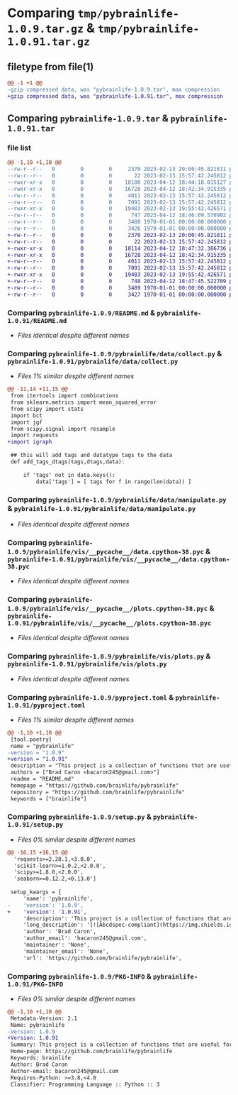 # Comparing `tmp/pybrainlife-1.0.9.tar.gz` & `tmp/pybrainlife-1.0.91.tar.gz`

## filetype from file(1)

```diff
@@ -1 +1 @@
-gzip compressed data, was "pybrainlife-1.0.9.tar", max compression
+gzip compressed data, was "pybrainlife-1.0.91.tar", max compression
```

## Comparing `pybrainlife-1.0.9.tar` & `pybrainlife-1.0.91.tar`

### file list

```diff
@@ -1,10 +1,10 @@
--rw-r--r--   0        0        0     2370 2023-02-13 20:00:45.821811 pybrainlife-1.0.9/README.md
--rw-r--r--   0        0        0       22 2023-02-13 15:57:42.245812 pybrainlife-1.0.9/pybrainlife/__init__.py
--rwxr-xr-x   0        0        0    18100 2023-04-12 18:44:18.015127 pybrainlife-1.0.9/pybrainlife/data/collect.py
--rwxr-xr-x   0        0        0    16728 2023-04-12 18:42:34.915335 pybrainlife-1.0.9/pybrainlife/data/manipulate.py
--rw-r--r--   0        0        0     4011 2023-02-13 15:57:42.245812 pybrainlife-1.0.9/pybrainlife/vis/__pycache__/data.cpython-38.pyc
--rw-r--r--   0        0        0     7091 2023-02-13 15:57:42.245812 pybrainlife-1.0.9/pybrainlife/vis/__pycache__/plots.cpython-38.pyc
--rwxr-xr-x   0        0        0    19483 2023-02-13 19:55:42.426571 pybrainlife-1.0.9/pybrainlife/vis/plots.py
--rw-r--r--   0        0        0      747 2023-04-12 18:46:09.570902 pybrainlife-1.0.9/pyproject.toml
--rw-r--r--   0        0        0     3488 1970-01-01 00:00:00.000000 pybrainlife-1.0.9/setup.py
--rw-r--r--   0        0        0     3426 1970-01-01 00:00:00.000000 pybrainlife-1.0.9/PKG-INFO
+-rw-r--r--   0        0        0     2370 2023-02-13 20:00:45.821811 pybrainlife-1.0.91/README.md
+-rw-r--r--   0        0        0       22 2023-02-13 15:57:42.245812 pybrainlife-1.0.91/pybrainlife/__init__.py
+-rwxr-xr-x   0        0        0    18114 2023-04-12 18:47:32.386736 pybrainlife-1.0.91/pybrainlife/data/collect.py
+-rwxr-xr-x   0        0        0    16728 2023-04-12 18:42:34.915335 pybrainlife-1.0.91/pybrainlife/data/manipulate.py
+-rw-r--r--   0        0        0     4011 2023-02-13 15:57:42.245812 pybrainlife-1.0.91/pybrainlife/vis/__pycache__/data.cpython-38.pyc
+-rw-r--r--   0        0        0     7091 2023-02-13 15:57:42.245812 pybrainlife-1.0.91/pybrainlife/vis/__pycache__/plots.cpython-38.pyc
+-rwxr-xr-x   0        0        0    19483 2023-02-13 19:55:42.426571 pybrainlife-1.0.91/pybrainlife/vis/plots.py
+-rw-r--r--   0        0        0      748 2023-04-12 18:47:45.522709 pybrainlife-1.0.91/pyproject.toml
+-rw-r--r--   0        0        0     3489 1970-01-01 00:00:00.000000 pybrainlife-1.0.91/setup.py
+-rw-r--r--   0        0        0     3427 1970-01-01 00:00:00.000000 pybrainlife-1.0.91/PKG-INFO
```

### Comparing `pybrainlife-1.0.9/README.md` & `pybrainlife-1.0.91/README.md`

 * *Files identical despite different names*

### Comparing `pybrainlife-1.0.9/pybrainlife/data/collect.py` & `pybrainlife-1.0.91/pybrainlife/data/collect.py`

 * *Files 1% similar despite different names*

```diff
@@ -11,14 +11,15 @@
 from itertools import combinations
 from sklearn.metrics import mean_squared_error
 from scipy import stats
 import bct
 import jgf
 from scipy.signal import resample
 import requests
+import igraph
 
 ## this will add tags and datatype tags to the data
 def add_tags_dtags(tags,dtags,data):
     
     if 'tags' not in data.keys():
         data['tags'] = [ tags for f in range(len(data)) ]
```

### Comparing `pybrainlife-1.0.9/pybrainlife/data/manipulate.py` & `pybrainlife-1.0.91/pybrainlife/data/manipulate.py`

 * *Files identical despite different names*

### Comparing `pybrainlife-1.0.9/pybrainlife/vis/__pycache__/data.cpython-38.pyc` & `pybrainlife-1.0.91/pybrainlife/vis/__pycache__/data.cpython-38.pyc`

 * *Files identical despite different names*

### Comparing `pybrainlife-1.0.9/pybrainlife/vis/__pycache__/plots.cpython-38.pyc` & `pybrainlife-1.0.91/pybrainlife/vis/__pycache__/plots.cpython-38.pyc`

 * *Files identical despite different names*

### Comparing `pybrainlife-1.0.9/pybrainlife/vis/plots.py` & `pybrainlife-1.0.91/pybrainlife/vis/plots.py`

 * *Files identical despite different names*

### Comparing `pybrainlife-1.0.9/pyproject.toml` & `pybrainlife-1.0.91/pyproject.toml`

 * *Files 1% similar despite different names*

```diff
@@ -1,10 +1,10 @@
 [tool.poetry]
 name = "pybrainlife"
-version = "1.0.9"
+version = "1.0.91"
 description = "This project is a collection of functions that are useful for analyzing MRI data derivatives generated on brainlife.io"
 authors = ["Brad Caron <bacaron245@gmail.com>"]
 readme = "README.md"
 homepage = "https://github.com/brainlife/pybrainlife"
 repository = "https://github.com/brainlife/pybrainlife"
 keywords = ["brainlife"]
```

### Comparing `pybrainlife-1.0.9/setup.py` & `pybrainlife-1.0.91/setup.py`

 * *Files 0% similar despite different names*

```diff
@@ -16,15 +16,15 @@
  'requests>=2.28.1,<3.0.0',
  'scikit-learn>=1.0.2,<2.0.0',
  'scipy>=1.8.0,<2.0.0',
  'seaborn>=0.12.2,<0.13.0']
 
 setup_kwargs = {
     'name': 'pybrainlife',
-    'version': '1.0.9',
+    'version': '1.0.91',
     'description': 'This project is a collection of functions that are useful for analyzing MRI data derivatives generated on brainlife.io',
     'long_description': '[![Abcdspec-compliant](https://img.shields.io/badge/ABCD_Spec-v1.1-green.svg)](https://github.com/soichih/abcd-spec)\n\n# pybrainlife\nThis repository contains the python package for collecting, collating, manipulating, analyzing, and visualizing MRI data generated on brainlife.io. Designed to used within the brainlife.io Analysis tab Jupyter notebooks, can be installed as a pypi package to your local machine.\n\n### Authors\n- Brad Caron (bacaron@iu.edu)\n\n### Contributors\n- Soichi Hayashi (hayashi@iu.edu)\n- Franco Pestilli (franpest@indiana.edu)\n\n### Funding\n[![NSF-BCS-1734853](https://img.shields.io/badge/NSF_BCS-1734853-blue.svg)](https://nsf.gov/awardsearch/showAward?AWD_ID=1734853)\n[![NSF-BCS-1636893](https://img.shields.io/badge/NSF_BCS-1636893-blue.svg)](https://nsf.gov/awardsearch/showAward?AWD_ID=1636893)\n\n### Citations\n\nPlease cite the following articles when publishing papers that used data, code or other resources created by the brainlife.io community.\n\n1. Avesani, P., McPherson, B., Hayashi, S. et al. The open diffusion data derivatives, brain data upcycling via integrated publishing of derivatives and reproducible open cloud services. Sci Data 6, 69 (2019). https://doi.org/10.1038/s41597-019-0073-y\n\n### Directory structure\n```\npybrainlife\n├── dist\n│\xa0\xa0 ├── pybrainlife-1.0.0-py3-none-any.whl\n│\xa0\xa0 └── pybrainlife-1.0.0.tar.gz\n├── poetry.lock\n├── pybrainlife\n│\xa0\xa0 ├── data\n│\xa0\xa0 │\xa0\xa0 ├── collect.py\n│\xa0\xa0 │\xa0\xa0 └── manipulate.py\n│\xa0\xa0 ├── __init__.py\n│\xa0\xa0 └── vis\n│\xa0\xa0     ├── plots.py\n│\xa0\xa0     └── __pycache__\n│\xa0\xa0         ├── data.cpython-38.pyc\n│\xa0\xa0         └── plots.cpython-38.pyc\n├── pyproject.toml\n├── README.md\n└── tests\n    ├── __init__.py\n    └── test_pybrainlife.py\n```\n\n### Installing locally\nThis package can be installed locally via PyPi using the following command:\n\n```\npip install pybrainlife\n```\n\n### Dependencies\n\nThis package requires the following libraries.\n  - python = "3.8"\n  - numpy = "^1.9.3"\n  - bctpy = "^0.5.2"\n  - seaborn = "^0.11.2"\n  - jgf = "^0.2.2"\n  - scikit-learn = "^1.0.2"\n  - pandas = "^1.4.2"\n  - scipy = "^1.8.0"\n  - requests = "^2.27.1"\n\nLibrary of Modules for Loading Data and Analyzing Data from brainlife.io\n\n2022 The University of Texas at Austin\n',
     'author': 'Brad Caron',
     'author_email': 'bacaron245@gmail.com',
     'maintainer': 'None',
     'maintainer_email': 'None',
     'url': 'https://github.com/brainlife/pybrainlife',
```

### Comparing `pybrainlife-1.0.9/PKG-INFO` & `pybrainlife-1.0.91/PKG-INFO`

 * *Files 0% similar despite different names*

```diff
@@ -1,10 +1,10 @@
 Metadata-Version: 2.1
 Name: pybrainlife
-Version: 1.0.9
+Version: 1.0.91
 Summary: This project is a collection of functions that are useful for analyzing MRI data derivatives generated on brainlife.io
 Home-page: https://github.com/brainlife/pybrainlife
 Keywords: brainlife
 Author: Brad Caron
 Author-email: bacaron245@gmail.com
 Requires-Python: >=3.8,<4.0
 Classifier: Programming Language :: Python :: 3
```

